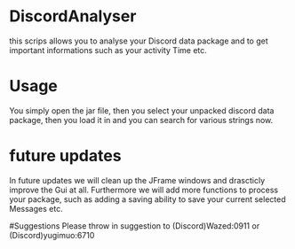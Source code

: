 # DiscordAnalyser
this scrips allows you to analyse your Discord data package and to get important informations such as your activity Time etc.

# Usage
You simply open the jar file, then you select your unpacked discord data package, then you load it in and you can search for various strings now.

# future updates
In future updates we will clean up the JFrame windows and drascticly improve the Gui at all.
Furthermore we will add more functions to process your package,
such as adding a saving ability to save your current selected Messages etc.

#Suggestions
Please throw in suggestion to (Discord)Wazed:0911 or (Discord)yugimuo:6710
